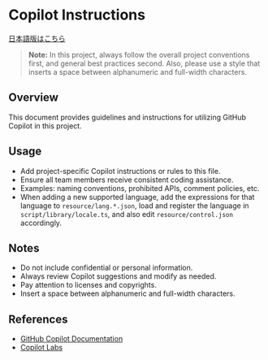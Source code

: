 # Copilot Instructions

[日本語版はこちら](./copilot-instructions.md)

> **Note:** In this project, always follow the overall project conventions first, and general best practices second.
> Also, please use a style that inserts a space between alphanumeric and full-width characters.

## Overview

This document provides guidelines and instructions for utilizing GitHub Copilot in this project.

## Usage

- Add project-specific Copilot instructions or rules to this file.
- Ensure all team members receive consistent coding assistance.
- Examples: naming conventions, prohibited APIs, comment policies, etc.
- When adding a new supported language, add the expressions for that language to `resource/lang.*.json`, load and register the language in `script/library/locale.ts`, and also edit `resource/control.json` accordingly.

## Notes

- Do not include confidential or personal information.
- Always review Copilot suggestions and modify as needed.
- Pay attention to licenses and copyrights.
- Insert a space between alphanumeric and full-width characters.

## References

- [GitHub Copilot Documentation](https://docs.github.com/en/copilot)
- [Copilot Labs](https://githubnext.com/projects/copilot-labs/)
